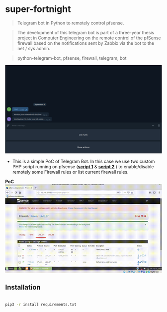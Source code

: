 # super-fortnight

> Telegram bot in Python to remotely control pfsense.

> The development of this telegram bot is part of a three-year thesis project in Computer Engineering 
  on the remote control of the pfSense firewall based on the notifications sent by Zabbix via the bot to the net / sys admin.
  
> python-telegram-bot, pfsense, firewall, telegram, bot

[![INSERT YOUR GRAPHIC HERE](https://github.com/lilpilgit/super-fortnight/blob/master/image/screen_start_bot.png)]()


- This is a simple PoC of Telegram Bot. In this case we use two custom PHP script running on pfsense (<a href="https://github.com/lilpilgit/super-fortnight/blob/master/handleNetA.php" target="_blank">**script 1**</a> & <a href="https://github.com/lilpilgit/super-fortnight/blob/master/readRules.php" target="_blank">**script 2**</a> ) to enable/disable remotely some Firewall rules or list current firewall rules.

**PoC**
![Recordit GIF](https://github.com/lilpilgit/super-fortnight/blob/master/image/output_screerecord.gif)

## Installation

```bash

pip3 -r install requirements.txt
```




